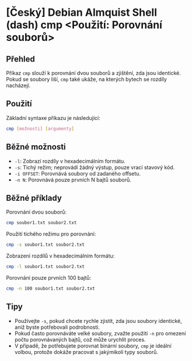 # [Český] Debian Almquist Shell (dash) cmp <Použití: Porovnání souborů>

## Přehled
Příkaz `cmp` slouží k porovnání dvou souborů a zjištění, zda jsou identické. Pokud se soubory liší, `cmp` také ukáže, na kterých bytech se rozdíly nacházejí.

## Použití
Základní syntaxe příkazu je následující:

```bash
cmp [možnosti] [argumenty]
```

## Běžné možnosti
- `-l`: Zobrazí rozdíly v hexadecimálním formátu.
- `-s`: Tichý režim; neprovádí žádný výstup, pouze vrací stavový kód.
- `-i OFFSET`: Porovnává soubory od zadaného offsetu.
- `-n N`: Porovnává pouze prvních N bajtů souborů.

## Běžné příklady
Porovnání dvou souborů:

```bash
cmp soubor1.txt soubor2.txt
```

Použití tichého režimu pro porovnání:

```bash
cmp -s soubor1.txt soubor2.txt
```

Zobrazení rozdílů v hexadecimálním formátu:

```bash
cmp -l soubor1.txt soubor2.txt
```

Porovnání pouze prvních 100 bajtů:

```bash
cmp -n 100 soubor1.txt soubor2.txt
```

## Tipy
- Používejte `-s`, pokud chcete rychle zjistit, zda jsou soubory identické, aniž byste potřebovali podrobnosti.
- Pokud často porovnáváte velké soubory, zvažte použití `-n` pro omezení počtu porovnávaných bajtů, což může urychlit proces.
- V případě, že potřebujete porovnat binární soubory, `cmp` je ideální volbou, protože dokáže pracovat s jakýmikoli typy souborů.
